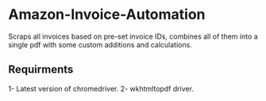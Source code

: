 # Amazon-Invoice-Automation
Scraps all invoices based on pre-set invoice IDs, combines all of them into a single pdf with some custom additions and calculations.

## Requirments
1- Latest version of chromedriver.
2- wkhtmltopdf driver.
